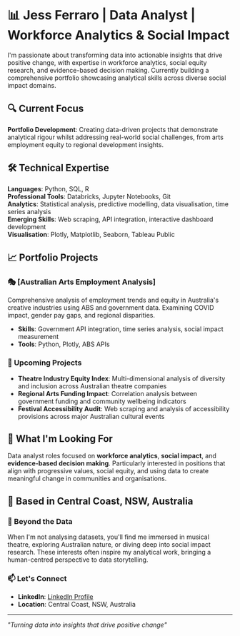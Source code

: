 # 📊 Jess Ferraro | Data Analyst | Workforce Analytics & Social Impact

I'm passionate about transforming data into actionable insights that drive positive change, with expertise in workforce analytics, social equity research, and evidence-based decision making. Currently building a comprehensive portfolio showcasing analytical skills across diverse social impact domains.

## 🔍 Current Focus

**Portfolio Development**: Creating data-driven projects that demonstrate analytical rigour whilst addressing real-world social challenges, from arts employment equity to regional development insights.

## 🛠️ Technical Expertise

**Languages**: Python, SQL, R  
**Professional Tools**: Databricks, Jupyter Notebooks, Git  
**Analytics**: Statistical analysis, predictive modelling, data visualisation, time series analysis  
**Emerging Skills**: Web scraping, API integration, interactive dashboard development  
**Visualisation**: Plotly, Matplotlib, Seaborn, Tableau Public

## 📈 Portfolio Projects

### 🎭 [Australian Arts Employment Analysis]
Comprehensive analysis of employment trends and equity in Australia's creative industries using ABS and government data. Examining COVID impact, gender pay gaps, and regional disparities.
- **Skills**: Government API integration, time series analysis, social impact measurement
- **Tools**: Python, Plotly, ABS APIs

### 🚧 Upcoming Projects
- **Theatre Industry Equity Index**: Multi-dimensional analysis of diversity and inclusion across Australian theatre companies
- **Regional Arts Funding Impact**: Correlation analysis between government funding and community wellbeing indicators  
- **Festival Accessibility Audit**: Web scraping and analysis of accessibility provisions across major Australian cultural events

## 🎯 What I'm Looking For

Data analyst roles focused on **workforce analytics**, **social impact**, and **evidence-based decision making**. Particularly interested in positions that align with progressive values, social equity, and using data to create meaningful change in communities and organisations.

## 📍 Based in Central Coast, NSW, Australia

### 🎵 Beyond the Data
When I'm not analysing datasets, you'll find me immersed in musical theatre, exploring Australian nature, or diving deep into social impact research. These interests often inspire my analytical work, bringing a human-centred perspective to data storytelling.

### 📫 Let's Connect
- **LinkedIn**: [LinkedIn Profile](https://www.linkedin.com/in/jessferraro/)
- **Location**: Central Coast, NSW, Australia

---
*"Turning data into insights that drive positive change"*
